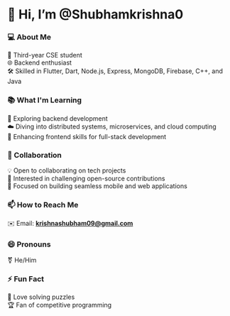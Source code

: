 # 👋 Hi, I’m @Shubhamkrishna0

### 💻 About Me
🚀 Third-year CSE student  
🌐 Backend enthusiast  
🛠️ Skilled in Flutter, Dart, Node.js, Express, MongoDB, Firebase, C++, and Java  

### 📚 What I'm Learning
🧠 Exploring backend development  
☁️ Diving into distributed systems, microservices, and cloud computing  
🌟 Enhancing frontend skills for full-stack development  

### 🤝 Collaboration
💡 Open to collaborating on tech projects  
🔧 Interested in challenging open-source contributions  
🎯 Focused on building seamless mobile and web applications  

### 📫 How to Reach Me
✉️ Email: **krishnashubham09@gmail.com**  

### 😄 Pronouns
⚧️ He/Him  

### ⚡ Fun Fact
🧩 Love solving puzzles  
🏆 Fan of competitive programming  

